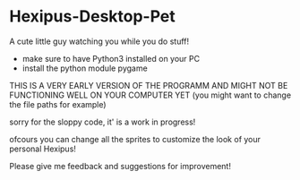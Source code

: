 # Hexipus-Desktop-Pet
A cute little guy watching you while you do stuff!

- make sure to have Python3 installed on your PC
- install the python module pygame

THIS IS A VERY EARLY VERSION OF THE PROGRAMM AND MIGHT NOT BE FUNCTIONING WELL ON YOUR COMPUTER YET
(you might want to change the file paths for example)

sorry for the sloppy code, it' is a work in progress!

ofcours you can change all the sprites to customize the look of your personal Hexipus!

Please give me feedback and suggestions for improvement!
